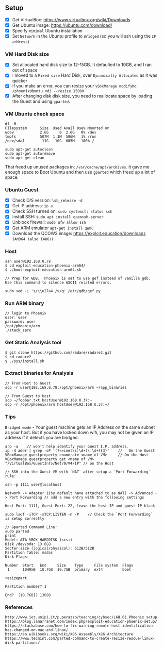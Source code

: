 ## Setup
- [x] Get VirtualBox: https://www.virtualbox.org/wiki/Downloads
- [x] Get Ubuntu image: https://ubuntu.com/download/
- [x] Specify `minimal` Ubuntu installation
- [x] Set `Network` in the Ubuntu profile to `Bridged` (so you will ssh using the `IP address`)

### VM Hard Disk size
- [x] Set allocated hard disk size to 12-15GB. It defaulted to 10GB, and I ran out of space
- [x] I moved to a `Fixed size` Hard Disk, over `Dynamically Allocated` as it was quicker
- [x] If you make an error, you can resize your `VBoxManage modifyhd /phoenixUbuntu.vdi --resize 15000`
- [x] After changing disk disk size, you need to reallocate space by loading the Guest and using `gparted`.

### VM Ubuntu check space
```
df -H
Filesystem      Size  Used Avail Use% Mounted on
udev            2.6G     0  2.6G   0% /dev
tmpfs           507M  1.1M  506M   1% /run
/dev/sda1        11G   10G  605M   100% /

sudo apt-get autoclean
sudo apt-get autoremove
sudo apt-get clean
```
That freed up unused packages in: `/var/cache/apt/archives`. It gave me enough space to Boot Ubuntu and then use `gparted` which freed up a lot of space.

### Ubuntu Guest
- [x] Check O/S version: `lsb_release -d`
- [x] Get IP address: `ip a`
- [x] Check SSH turned on: `sudo systemctl status ssh`
- [x] Install SSH: `sudo apt install openssh-server`
- [x] Unblock firewall: `sudo ufw allow ssh`
- [x] Get ARM emulator `apt-get install qemu`
- [x] Download the QCOW2 image: https://exploit.education/downloads ``(AMD64 (also i486))``

### Host
```
ssh user@192.168.0.78
$ cd exploit-education-phoenix-arm64/
$ ./boot-exploit-education-arm64.sh

// Prep for GDB.  Phoenix is set to use gef instead of vanilla gdb. Use this command to silence ASCII related errors.

sudo sed -i 's/\\u27a4 />/g' /etc/gdb/gef.py
```
### Run ARM binary
```
// login to Phoenix
user: user
password: user
/opt/phoenix/arm
./stack_zero
```
### Get Static Analysis tool
```
$ git clone https://github.com/radare/radare2.git
$ cd radare2
$ ./sys/install.sh
```
### Extract binaries for Analysis
```
// From Host to Guest
scp -r user@192.168.0.78:/opt/phoenix/arm ~/app_binaries

// From Guest to Host
scp ~/foobar.txt hostUser@192.168.0.37:~
scp -r /opt/phoenix/arm hostUser@192.168.0.37:~/
```
### Tips
`Bridged mode` - Your guest machine gets an IP Address on the same subnet as your host. But if you have locked down wifi, you may not be given an IP address if it detects you are bridged.

```
arp -a    // won't help identify your Guest I.P. address.
ip -4 addr | grep -oP '(?<=inet\s)\d+(\.\d+){3}'    //   On the Guest
VBoxManage guestproperty enumerate <name of VM>     // On the Host
VBoxManage guestproperty get <name of VM> "/VirtualBox/GuestInfo/Net/0/V4/IP" // on the Host

// SSH into the Guest VM with `NAT` after setup a `Port Forwarding` rule:

ssh -p 1111 user@localhost

Network -> Adapter 1(by default have attached to as NAT) -> Advanced -> Port Forwarding // add a new entry with the following settings

Host Port: 1111, Guest Port: 22, leave the host IP and guest IP blank

sudo lsof -iTCP -sTCP:LISTEN -n -P    // Check the `Port Forwarding` is setup correctly

// Gparted Command Line:
sudo parted
print                                                            
Model: ATA VBOX HARDDISK (scsi)
Disk /dev/sda: 13.6GB
Sector size (logical/physical): 512B/512B
Partition Table: msdos
Disk Flags:

Number  Start   End     Size    Type     File system  Flags
 1      1049kB  10.7GB  10.7GB  primary  ext4         boot

resizepart                                                 

Partition number? 1                                                       

End?  [10.7GB]? 13000
```

### References
```
http://www.iet.unipi.it/p.perazzo/teaching/cybsec/LAB.01.Phoenix_setup.pdf
https://blog.lamarranet.com/index.php/exploit-education-phoenix-setup/
https://stackabuse.com/how-to-fix-warning-remote-host-identification-has-changed-on-mac-and-linux/
https://en.wikibooks.org/wiki/X86_Assembly/X86_Architecture
https://www.tecmint.com/parted-command-to-create-resize-rescue-linux-disk-partitions/
```
